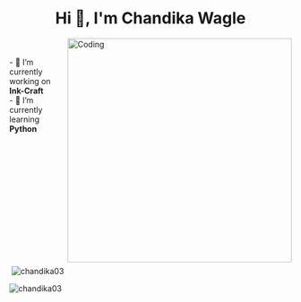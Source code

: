 <h1 align="center">Hi 👋, I'm Chandika Wagle</h1>
<!--<h3 align="center">A passionate student from Nepal.</h3>-->
<img align="right" alt="Coding" width="400" src="https://i.pinimg.com/originals/e7/26/c7/e726c74ac081eed50feee1433d12c998.gif">
</br>
 </br>
- 🔭 I’m currently working on <b>Ink-Craft</b>
</br>
- 🌱 I’m currently learning <b>Python</b>
 
<!--
<p align="left"> <img src="https://komarev.com/ghpvc/?username=chandika03&label=Profile%20views&color=0e75b6&style=flat" alt="chandika03" /> </p>

<p align="left"> <a href="https://github.com/ryo-ma/github-profile-trophy"><img src="https://github-profile-trophy.vercel.app/?username=chandika03" alt="chandika03" /></a> </p>
-->
<!--
<h3 align="left">Connect with me:</h3>
<p align="left">
</p>
-->
</br>
</br>
</br>
</br>
</br>
</br>
</br>
</br>
</br>
</br>
<!--
<h3 align="left">Languages and Tools:</h3>
<p align="left"> <a href="https://www.cprogramming.com/" target="_blank" rel="noreferrer"> <img src="https://raw.githubusercontent.com/devicons/devicon/master/icons/c/c-original.svg" alt="c" width="40" height="40"/> </a> <a href="https://www.w3schools.com/css/" target="_blank" rel="noreferrer"> <img src="https://raw.githubusercontent.com/devicons/devicon/master/icons/css3/css3-original-wordmark.svg" alt="css3" width="40" height="40"/> </a> <a href="https://www.w3.org/html/" target="_blank" rel="noreferrer"> <img src="https://raw.githubusercontent.com/devicons/devicon/master/icons/html5/html5-original-wordmark.svg" alt="html5" width="40" height="40"/> </a> <a href="https://developer.mozilla.org/en-US/docs/Web/JavaScript" target="_blank" rel="noreferrer"> <img src="https://raw.githubusercontent.com/devicons/devicon/master/icons/javascript/javascript-original.svg" alt="javascript" width="40" height="40"/> </a> <a href="https://www.mysql.com/" target="_blank" rel="noreferrer"> <img src="https://raw.githubusercontent.com/devicons/devicon/master/icons/mysql/mysql-original-wordmark.svg" alt="mysql" width="40" height="40"/> </a> <a href="https://www.php.net" target="_blank" rel="noreferrer"> <img src="https://raw.githubusercontent.com/devicons/devicon/master/icons/php/php-original.svg" alt="php" width="40" height="40"/> </a> <a href="https://www.python.org" target="_blank" rel="noreferrer"> <img src="https://raw.githubusercontent.com/devicons/devicon/master/icons/python/python-original.svg" alt="python" width="40" height="40"/> </a> </p>
-->
</br>
</br>
</br>
</br>
<!-- <p><img align="left" src="https://github-readme-stats.vercel.app/api/top-langs?username=chandika03&show_icons=true&locale=en&layout=compact" alt="chandika03" /></p> -->

<p>&nbsp;<img align="center" src="https://github-readme-stats.vercel.app/api?username=chandika03&show_icons=true&locale=en" alt="chandika03" /></p>

<p><img align="center" src="https://github-readme-streak-stats.herokuapp.com/?user=chandika03&" alt="chandika03" /></p>
